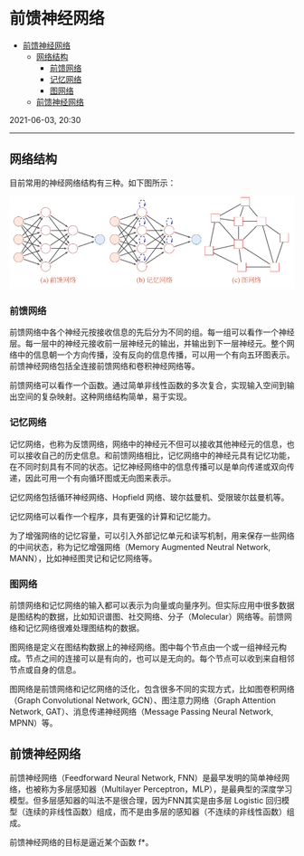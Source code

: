 # 前馈神经网络

- [前馈神经网络](#前馈神经网络)
  - [网络结构](#网络结构)
    - [前馈网络](#前馈网络)
    - [记忆网络](#记忆网络)
    - [图网络](#图网络)
  - [前馈神经网络](#前馈神经网络-1)

2021-06-03, 20:30
***

## 网络结构

目前常用的神经网络结构有三种。如下图所示：

![](images/2021-06-03-20-31-16.png)

### 前馈网络

前馈网络中各个神经元按接收信息的先后分为不同的组。每一组可以看作一个神经层。每一层中的神经元接收前一层神经元的输出，并输出到下一层神经元。整个网络中的信息朝一个方向传播，没有反向的信息传播，可以用一个有向五环图表示。前馈神经网络包括全连接前馈网络和卷积神经网络等。

前馈网络可以看作一个函数。通过简单非线性函数的多次复合，实现输入空间到输出空间的复杂映射。这种网络结构简单，易于实现。

### 记忆网络

记忆网络，也称为反馈网络，网络中的神经元不但可以接收其他神经元的信息，也可以接收自己的历史信息。和前馈网络相比，记忆网络中的神经元具有记忆功能，在不同时刻具有不同的状态。记忆神经网络中的信息传播可以是单向传递或双向传递，因此可用一个有向循环图或无向图来表示。

记忆网络包括循环神经网络、Hopfield 网络、玻尔兹曼机、受限玻尔兹曼机等。

记忆网络可以看作一个程序，具有更强的计算和记忆能力。

为了增强网络的记忆容量，可以引入外部记忆单元和读写机制，用来保存一些网络的中间状态，称为记忆增强网络（Memory Augmented Neutral Network, MANN），比如神经图灵记和记忆网络等。

### 图网络

前馈网络和记忆网络的输入都可以表示为向量或向量序列。但实际应用中很多数据是图结构的数据，比如知识谱图、社交网络、分子（Molecular）网络等。前馈网络和记忆网络很难处理图结构的数据。

图网络是定义在图结构数据上的神经网络。图中每个节点由一个或一组神经元构成。节点之间的连接可以是有向的，也可以是无向的。每个节点可以收到来自相邻节点或自身的信息。

图网络是前馈网络和记忆网络的泛化，包含很多不同的实现方式，比如图卷积网络（Graph Convolutional Network, GCN）、图注意力网络（Graph Attention Network, GAT）、消息传递神经网络（Message Passing Neural Network, MPNN）等。

## 前馈神经网络

前馈神经网络（Feedforward Neural Network, FNN）是最早发明的简单神经网络，也被称为多层感知器（Multilayer Perceptron，MLP），是最典型的深度学习模型。但多层感知器的叫法不是很合理，因为FNN其实是由多层 Logistic 回归模型（连续的非线性函数）组成，而不是由多层的感知器（不连续的非线性函数）组成。

前馈神经网络的目标是逼近某个函数 f*。
